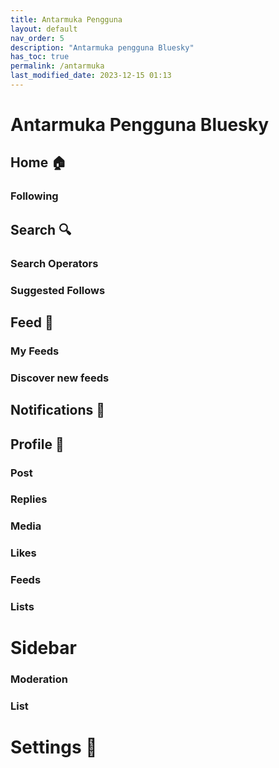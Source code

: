```yaml
---
title: Antarmuka Pengguna
layout: default
nav_order: 5
description: "Antarmuka pengguna Bluesky"
has_toc: true
permalink: /antarmuka
last_modified_date: 2023-12-15 01:13
---
```


# Antarmuka Pengguna Bluesky

## Home 🏠
### Following

## Search 🔍
### Search Operators
### Suggested Follows

## Feed 📡
### My Feeds
### Discover new feeds

## Notifications 🔔

## Profile 🧔
### Post
### Replies
### Media
### Likes
### Feeds
### Lists

# Sidebar
### Moderation
### List

# Settings 🔧